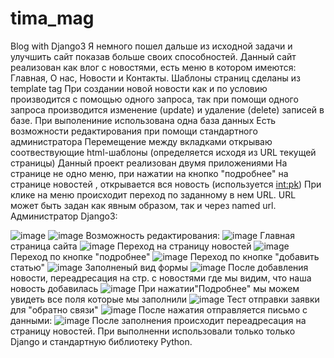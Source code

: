 # tima_mag
Blog with Django3
Я немного пошел дальше из исходной задачи и улучшить сайт показав больше своих способностей.
Данный сайт реализован как влог с новостями, есть меню в котором имеются: Главная, О нас, Новости и Контакты.
Шаблоны страниц сделаны из  template tag
При создании новой новости как и по условию производится с помощью одного запроса, так при помощи одного запроса производится изменение (update) и удаление (delete) записей в базе. При выполениние использована одна база данных
Есть возможности редактирования при помощи стандартного администратора
Перемещение между вкладками открываю соотвествующие html-шаблоны (определяется исходя из URL текущей страницы)
Данный проект реализован двумя приложениями
На странице не одно меню, при нажатии на кнопко "подробнее" на странице новостей , открывается вся новость (используется <int:pk>)
При клике на меню происходит переход по заданному в нем URL. URL может быть задан как явным образом, так и через named url.
Администратор Django3:
               
![image](https://user-images.githubusercontent.com/119942030/226596692-111c75e9-ca68-49b0-90c6-b878c2d19bd1.png)
![image](https://user-images.githubusercontent.com/119942030/226596918-eaf326b7-80e9-4638-ade9-5e3a3ad43d58.png)
Возможность редактирования:
![image](https://user-images.githubusercontent.com/119942030/226597046-21bf6ad5-957f-402d-bb9a-207407ef864d.png)
Главная страница сайта
![image](https://user-images.githubusercontent.com/119942030/226587846-6e1accfa-475b-4a21-87d3-7ad26048aa37.png)
Переход на страницу новостей
![image](https://user-images.githubusercontent.com/119942030/226587943-93552b8a-f4d9-4dd3-8a29-5589918ebc2f.png)
Переход по кнопке "подробнее"
![image](https://user-images.githubusercontent.com/119942030/226588044-8e72d193-6800-4dc4-a9cf-dd8a5f16889f.png)
Переход по кнопке "добавить статью"
![image](https://user-images.githubusercontent.com/119942030/226588290-e6406c73-28ed-440a-bdd3-2914b501c1b4.png)
Заполненый вид формы
![image](https://user-images.githubusercontent.com/119942030/226593567-887b1604-608e-4ba8-9607-5cfd39949e9f.png)
После добавления новости, переадресация на стр. с новостями где мы видим, что наша новость добавилась
![image](https://user-images.githubusercontent.com/119942030/226593628-adece8dd-869f-45c3-81b5-4f126238b199.png)
При нажатии"Подробнее" мы можем увидеть все поля которые мы заполнили
![image](https://user-images.githubusercontent.com/119942030/226593936-d54ebded-f694-48d8-bb86-36e84b8ec49c.png)
Тест отправки заявки для "обратно связи"
![image](https://user-images.githubusercontent.com/119942030/226594815-c4ca857f-cc48-4253-9cfc-f8934f76cdd2.png)
После нажатия отправляется письмо с данными:
![image](https://user-images.githubusercontent.com/119942030/226594970-261f5988-1394-40c0-9b41-27146f321285.png)
После заполнения происходит переадресация на страницу новостей.
При выполненни использовали только только Django и стандартную библиотеку Python.

